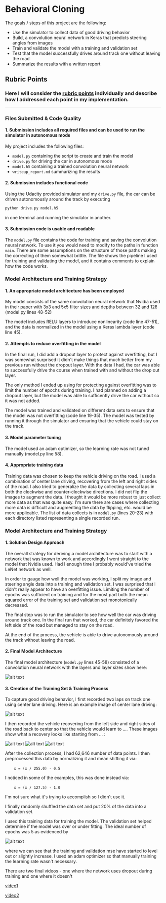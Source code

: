 # **Behavioral Cloning**  
The goals / steps of this project are the following:
* Use the simulator to collect data of good driving behavior
* Build, a convolution neural network in Keras that predicts steering angles from images
* Train and validate the model with a training and validation set
* Test that the model successfully drives around track one without leaving the road
* Summarize the results with a written report


[//]: # (Image References)

[image1]: https://devblogs.nvidia.com/parallelforall/wp-content/uploads/2016/08/cnn-architecture-624x890.png "Model Visualization"
[image2]: ./images/center_2020_02_26_06_34_06_624.jpg "Center driving"
[image3]: ./images/center_2020_02_26_06_34_09_755.jpg "Recovery Image"
[image4]: ./images/center_2020_02_26_06_34_10_568.jpg "Recovery Image"
[image5]: ./images/center_2020_02_26_06_34_11_841.jpg "Recovery Image"
[image6]: ./images/mse_loss.png "mse loss"
[video1]: https://youtu.be/yQx4RlXdRwI "Working network without dropout"
[video2]: https://youtu.be/EE0jxyq_n2Y "Final video with dropout"

## Rubric Points
### Here I will consider the [rubric points](https://review.udacity.com/#!/rubrics/432/view) individually and describe how I addressed each point in my implementation.  

---
### Files Submitted & Code Quality

#### 1. Submission includes all required files and can be used to run the simulator in autonomous mode

My project includes the following files:
* `model.py` containing the script to create and train the model
* `drive.py` for driving the car in autonomous mode
* `model.h5` containing a trained convolution neural network 
* `writeup_report.md` summarizing the results

#### 2. Submission includes functional code
Using the Udacity provided simulator and my `drive.py` file, the car can be driven autonomously around the track by executing 
```sh
python drive.py model.h5
```
in one terminal and running the simulator in another.

#### 3. Submission code is usable and readable

The `model.py` file contains the code for training and saving the convolution neural network. To use it you would need to modify to the paths in function `main`. There are some assumptions on the structure of those paths making the correcting of them somewhat brittle. The file shows the pipeline I used for training and validating the model, and it contains comments to explain how the code works.

### Model Architecture and Training Strategy

#### 1. An appropriate model architecture has been employed

My model consists of the same convolution neural network that Nvidia used in their [paper](http://images.nvidia.com/content/tegra/automotive/images/2016/solutions/pdf/end-to-end-dl-using-px.pdf) with 3x3  and 5x5 filter sizes and depths between 32 and 128 (model.py lines 48-52) 

The model includes RELU layers to introduce nonlinearity (code line 47-51), and the data is normalized in the model using a Keras lambda layer (code line 45). 

#### 2. Attempts to reduce overfitting in the model

In the final run, I did add a dropout layer to protect against overfitting, but I was somewhat surprised it didn't make things that much better from my previous run without the dropout layer.  With the data I had, the car was able to successfully drive the course when trained with and without the drop out layer.

The only method I ended up using for protecting against overfitting was to limit the number of epochs during training. I had planned on adding a dropout layer, but the model was able to sufficently drive the car without so it was not added. 

The model was trained and validated on different data sets to ensure that the model was not overfitting (code line 19-35). The model was tested by running it through the simulator and ensuring that the vehicle could stay on the track.

#### 3. Model parameter tuning

The model used an adam optimizer, so the learning rate was not tuned manually (model.py line 58).

#### 4. Appropriate training data

Training data was chosen to keep the vehicle driving on the road. I used a combination of center lane driving, recovering from the left and right sides of the road. I also tried to generalize the data by collecting several laps in both the clockwise and counter-clockwise directions.  I did not flip the images to augment the data.  I thought it would be more robust to just collect more data as that was quite easy.  I'm sure there are cases where collecting more data is difficult and augmenting the data by flipping, etc. would be more applicable.
The list of data collects is in `model.py` (lines 20-23) with each directory listed representing a single recorded run.

### Model Architecture and Training Strategy

#### 1. Solution Design Approach

The overall strategy for deriving a model architecture was to start with a network that was known to work and accordingly I went straight to the model that Nvidia used. Had I enough time I probably would've tried the LeNet network as well.

In order to gauge how well the model was working, I split my image and steering angle data into a training and validation set. I was surprised that I didn't really appear to have an overfitting issue.  Limiting the number of epochs was sufficient on training and for the most part both the mean squared error of the training set and validation set monotonically decreased.

The final step was to run the simulator to see how well the car was driving around track one. In the final run that worked, the car definitely favored the left side of the road but managed to stay on the road. 

At the end of the process, the vehicle is able to drive autonomously around the track without leaving the road.

#### 2. Final Model Architecture

The final model architecture (`model.py` lines 45-58) consisted of a convolution neural network with the layers and layer sizes show here: 

![alt text][image1]

#### 3. Creation of the Training Set & Training Process

To capture good driving behavior, I first recorded two laps on track one using center lane driving. Here is an example image of center lane driving:

![alt text][image2]

I then recorded the vehicle recovering from the left side and right sides of the road back to center so that the vehicle would learn to .... These images show what a recovery looks like starting from ... :

![alt text][image3]
![alt text][image4]
![alt text][image5]

After the collection process, I had 62,646 number of data points. I then preprocessed this data by normalizing it and mean shifting it via:
  

&ensp;&ensp;&ensp;&ensp;`x = (x / 255.0) - 0.5`

I noticed in some of the examples, this was done instead via:

&ensp;&ensp;&ensp;&ensp;`x = (x / 127.5) - 1.0`  

I'm not sure what it's trying to accomplish so I didn't use it. 

I finally randomly shuffled the data set and put 20% of the data into a validation set. 

I used this training data for training the model. The validation set helped determine if the model was over or under fitting. The ideal number of epochs was 5 as evidenced by 

![alt text][image6]

where we can see that the training and validation mse have started to level out or slightly increase. I used an adam optimizer so that manually training the learning rate wasn't necessary.

There are two final videos - one where the network uses dropout during training and one where it doesn't

[video1]

[video2]
